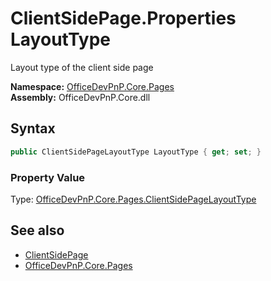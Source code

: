 # ClientSidePage.Properties LayoutType
 Layout type of the client side page   

**Namespace:** [OfficeDevPnP.Core.Pages](OfficeDevPnP.Core.Pages.md)  
**Assembly:** OfficeDevPnP.Core.dll  
## Syntax
```C#
public ClientSidePageLayoutType LayoutType { get; set; }
```

### Property Value
Type: [OfficeDevPnP.Core.Pages.ClientSidePageLayoutType](OfficeDevPnP.Core.Pages.ClientSidePageLayoutType.md)  

## See also
- [ClientSidePage](OfficeDevPnP.Core.Pages.ClientSidePage.md) 
- [OfficeDevPnP.Core.Pages](OfficeDevPnP.Core.Pages.md) 
